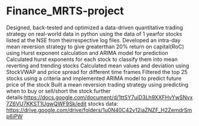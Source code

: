 # Finance_MRTS-project
Designed, back-tested and optimized a data-driven quantitative trading
strategy on real-world data in python using the data of 1 yearfor stocks listed
at the NSE from theirrespective log files.
Developed an intra-day mean reversion strategy to give greaterthan 20%
return on capital(RoC) using Hurst exponent calculation and ARIMA model for
prediction
Calculated hurst exponents for each stock to classify them into mean reverting and trending stocks
Calculated mean values and deviation using StockVWAP and price spread for different time frames
Filtered the top 25 stocks using a criteria and implemented ARIMA model to predict future price of the stock
Built a mean reversion trading strategy using predicting when to buy or sell/short the stock
 further details:https://docs.google.com/document/d/1ttSY7uiD3Lh9XXFHvYwSNvx7Z6VU7KKST1UgwQWF9Sk/edit
stocks data: https://drive.google.com/drive/folders/1u0N40C42v12iaZNZF_H2ZemdrSmp6iPW
